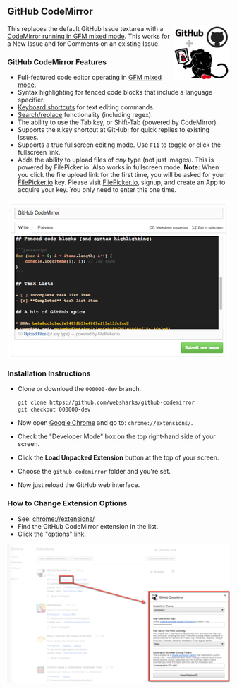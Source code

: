 ## GitHub CodeMirror

<img src="images/icon-128.png" width="128" align="right" />

This replaces the default GitHub Issue textarea with a [CodeMirror running in GFM mixed mode](http://codemirror.net/mode/gfm/). This works for a New Issue and for Comments on an existing Issue.

### GitHub CodeMirror Features

- Full-featured code editor operating in [GFM mixed mode](http://codemirror.net/mode/gfm/).
- Syntax highlighting for fenced code blocks that include a language specifier.
- [Keyboard shortcuts](http://codemirror.net/doc/manual.html#commands) for text editing commands.
- [Search/replace](http://codemirror.net/demo/search.html) functionality (including regex).
- The ability to use the Tab key, or Shift-Tab (powered by CodeMirror).
- Supports the `R` key shortcut at GitHub; for quick replies to existing Issues.
- Supports a true fullscreen editing mode. Use `F11` to toggle or click the fullscreen link.
- Adds the ability to upload files of _any_ type (not just images). This is powered by FilePicker.io. Also works in fullscreen mode.
   **Note:** When you click the file upload link for the first time, you will be asked for your [FilePicker.io](https://www.filepicker.io/) key. Please visit [FilePicker.io](https://www.filepicker.io/), signup, and create an App to acquire your key. You only need to enter this one time.

<img src="images/ss.png" align="center" />

### Installation Instructions

- Clone or download the `000000-dev` branch.

	```
	git clone https://github.com/websharks/github-codemirror
	git checkout 000000-dev
	```

- Now open [Google Chrome](http://www.google.com/chrome/) and go to: `chrome://extensions/`.
- Check the "Developer Mode" box on the top right-hand side of your screen.
- Click the **Load Unpacked Extension** button at the top of your screen.
- Choose the `github-codemirror` folder and you're set.
- Now just reload the GitHub web interface.

### How to Change Extension Options

- See: <chrome://extensions/>
- Find the GitHub CodeMirror extension in the list.
- Click the "options" link.

<img src="images/options-ss.png" />